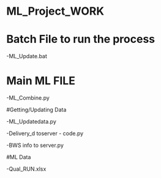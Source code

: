 # ML_Project_WORK


# Batch File to run the process

-ML_Update.bat

# Main ML FILE

-ML_Combine.py

#Getting/Updating Data

-ML_Updatedata.py

-Delivery_d toserver - code.py

-BWS info to server.py

#ML Data

-Qual_RUN.xlsx
